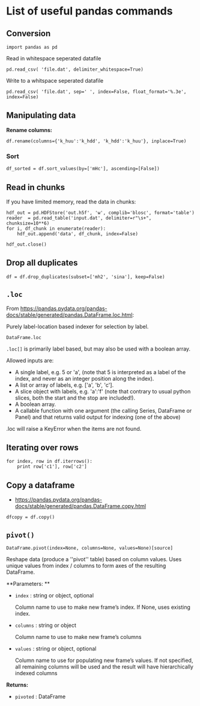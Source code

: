 # List of useful pandas commands

## Conversion

~~~~
import pandas as pd
~~~~

Read in whitespace seperated datafile

~~~~
pd.read_csv( 'file.dat', delimiter_whitespace=True)
~~~~


Write to a whitspace seperated datafile

~~~~
pd.read_csv( 'file.dat', sep=' ', index=False, float_format='%.3e', index=False)
~~~~

## Manipulating data

**Rename columns:**

~~~~
df.rename(columns={'k_huu':'k_hdd', 'k_hdd':'k_huu'}, inplace=True)
~~~~

### Sort

~~~~
df_sorted = df.sort_values(by=['mHc'], ascending=[False])
~~~~

## Read in chunks

If you have limited memory, read the data in chunks:

~~~~
hdf_out = pd.HDFStore('out.h5f', 'w', complib='blosc', format='table')
reader  = pd.read_table('input.dat', delimiter=r"\s+", chunksize=10**6)
for i, df_chunk in enumerate(reader):
    hdf_out.append('data', df_chunk, index=False)

hdf_out.close()
~~~~


## Drop all duplicates

~~~~
df = df.drop_duplicates(subset=['mh2', 'sina'], keep=False)
~~~~

## `.loc`

From https://pandas.pydata.org/pandas-docs/stable/generated/pandas.DataFrame.loc.html:

Purely label-location based indexer for selection by label.

`DataFrame.loc`

`.loc[]` is primarily label based, but may also be used with a boolean array.

Allowed inputs are:

- A single label, e.g. 5 or 'a', (note that 5 is interpreted as a label of the index, and never as an integer position along the index).
- A list or array of labels, e.g. ['a', 'b', 'c'].
- A slice object with labels, e.g. 'a':'f' (note that contrary to usual python slices, both the start and the stop are included!).
- A boolean array.
- A callable function with one argument (the calling Series, DataFrame or Panel) and that returns valid output for indexing (one of the above)

.loc will raise a KeyError when the items are not found.


## Iterating over rows

~~~~
for index, row in df.iterrows():
    print row['c1'], row['c2']
~~~~


## Copy a dataframe

- https://pandas.pydata.org/pandas-docs/stable/generated/pandas.DataFrame.copy.html

~~~~
dfcopy = df.copy()
~~~~


## `pivot()`


~~~~
DataFrame.pivot(index=None, columns=None, values=None)[source]
~~~~

Reshape data (produce a ''pivot'' table) based on column values. Uses unique values from index / columns to form axes of the resulting DataFrame.

**Parameters:	**

- `index` : string or object, optional

    Column name to use to make new frame’s index. If None, uses existing index.

- `columns` : string or object

    Column name to use to make new frame’s columns

- `values` : string or object, optional

    Column name to use for populating new frame’s values. If not specified, all remaining columns will be used and the result will have hierarchically indexed columns

**Returns:**

- `pivoted` : DataFrame
